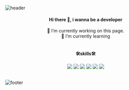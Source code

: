 ![header](https://capsule-render.vercel.app/api?type=slice&color=ffea74&customColorList=0,2,2,5,30&height=150&section=header&text=SooJeong%20Choi&fontSize=70&fontColor=8c859a&animation=twinkling)

<div align="center">
  <h4>Hi there 👋, i wanna be a developer </h4>

 🔭 I’m currently working on this page. <br>
 🌱 I’m currently learning <br>
  <br>
  <h4>🛠skills🛠</h4>
  <img src="https://img.shields.io/badge/JavaScript-F7DF1E?style=flat-square&logo=JavaScript&logoColor=white"/>
  <img src="https://img.shields.io/badge/CSS3-1572B6?style=flat-square&logo=CSS3&logoColor=white"/>
  <img src="https://img.shields.io/badge/HTML5-E34F26?style=flat-square&logo=HTML5&logoColor=white"/>
  <img src="https://img.shields.io/badge/jQuery-0769AD?style=flat-square&logo=jQuery&logoColor=white"/>
  <img src="https://img.shields.io/badge/Sass-CC6699?style=flat-square&logo=Sass&logoColor=white"/>
  <img src="https://img.shields.io/badge/Bootstrap-7952B3?style=flat-square&logo=Bootstrap&logoColor=white"/>
  <br><br>
<!--   <h4>📗studying📗</h4>
  <img src="https://img.shields.io/badge/Java-007396?style=flat-square&logo=Java&logoColor=white"/>
  <img src="https://img.shields.io/badge/Vue.js-4FC08D?style=flat-square&logo=Vue.js&logoColor=white"/>
  <img src="https://img.shields.io/badge/MySQL-4479A1?style=flat-square&logo=MySQL&logoColor=white"/> -->
</div>

<!---
choiib77/choiib77 is a ✨ special ✨ repository because its `README.md` (this file) appears on your GitHub profile.
You can click the Preview link to take a look at your changes.
--->
![footer](https://capsule-render.vercel.app/api?section=footer&type=slice&height=150&&color=8b7bac)
